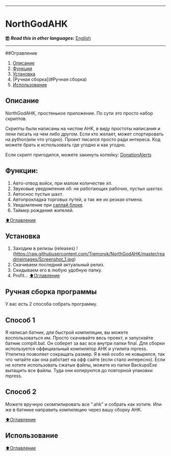 ____
# NorthGodAHK
:ab: ***Read this in other languages:*** [English](https://github.com/Tremorok/NorthGodAHK/blob/master/README.en.MD)
____

##Огравление
1. [Описание](#Описание)
2. [Функции](#Функции:)
3. [Установка](#Установка)
4. [Ручная сборка](#Ручная сборка)
5. [Использование](#Использование)

## Описание
NorthGodAHK, простенькое приложение. По сути это просто набор скриптов.

Скрипты были написаны на чистом AHK, в виду простоты написания и лени писать на чем либо другом. Если кто желает, может спортировать на python(или что угодно). Проект писался просто ради интереса. Код можете брать и использовать где угодно и как угодно.

Если скрипт пригодился, можете закинуть копейку: [DonationAlerts](https://www.donationalerts.com/r/teremoklive)

## Функции:
1. Авто-отвод войск, при малом количестве хп.
2. Звуковые уведомления об: не работающих рабочих, пустых шахтах.
3. Автоснос пустых шахт.
4. Автопрокладка торговых путей, а так же их резкая отмена.
5. Уведомление при [саплай блоке](https://liquipedia.net/starcraft/Supply_block).
6. Таймер рождения жителей.

[:arrow_up:Оглавление](#Оглавление)

## Установка
1.  Заходим в релизы (releases)
!(https://raw.githubusercontent.com/Tremorok/NorthGodAHK/master/readmeimages/Screenshot_1.jpg)
2. Скачиваем последний актуальный релиз.
3. Скидываем его в любую удобную папку.
4. Profit...
[:arrow_up:Оглавление](#Оглавление)

## Ручная сборка программы
У вас есть 2 способа собрать программу.
## Способ 1
Я написал батник, для быстрой компиляции, вы можете воспользоваться им. Просто скачивайте весь проект, и запускайте батник compill.bat. Он соберет за вас все внутри папки final. Для сборки используется оффициальный компилятор AHK и утилита mpress. Утилитка позволяет сокращать размер. Я в ней особо не ковырялся, так что читайте как она работает на офф сайте (если стало интересно). Если не хотите использовать сжатые файлы, можете из папки BackupsExe вытащить все файлы. Туда они копируются до повторной упаковки mpress.
## Способ 2
Можете вручную скомпилировать все ".ahk" и собрать как хотите. Или же в батнике направить компиляцию через вашу сборку AHK.

[:arrow_up:Оглавление](#Оглавление)

## Использование

[:arrow_up:Оглавление](#Оглавление)